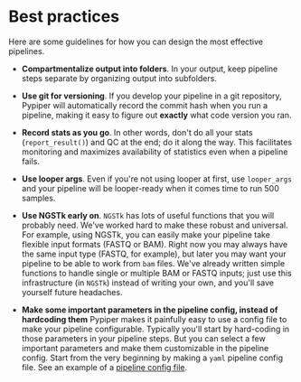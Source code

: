 
# Best practices

Here are some guidelines for how you can design the most effective pipelines.


* **Compartmentalize output into folders**. 
	In your output, keep pipeline steps separate by organizing output into subfolders.

* **Use git for versioning**. 
	If you develop your pipeline in a git repository, Pypiper will automatically record the commit hash when you run a pipeline, making it easy to figure out **exactly** what code version you ran.

* **Record stats as you go**. 
	In other words, don't do all your stats (`report_result()`) and QC at the end; do it along the way. This facilitates monitoring and maximizes availability of statistics even when a pipeline fails.

* **Use looper args**. 
	Even if you're not using looper at first, use `looper_args` and your pipeline will be looper-ready when it comes time to run 500 samples.

* **Use NGSTk early on**. 
	`NGSTk` has lots of useful functions that you will probably need. We've worked hard to make these robust and universal. For example, using NGSTk, you can easily make your pipeline take flexible input formats (FASTQ or BAM). Right now you may always have the same input type (FASTQ, for example), but later you may want your pipeline to be able to work from `bam` files. We've already written simple functions to handle single or multiple BAM or FASTQ inputs; just use this infrastructure (in `NGSTk`) instead of writing your own, and you'll save yourself future headaches.

* **Make some important parameters in the pipeline config, instead of hardcoding them**
	Pypiper makes it painfully easy to use a config file to make your pipeline configurable. Typically you'll start by hard-coding in those parameters in your pipeline steps. But you can select a few important parameters and make them customizable in the pipeline config. Start from the very beginning by making a `yaml` pipeline config file. See an example of a [pipeline config file](configuration.md).
